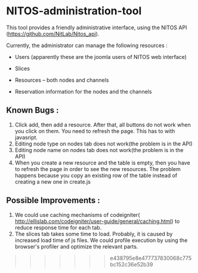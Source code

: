 NITOS-administration-tool
=========================

This tool provides a friendly administrative interface, using the NITOS API (https://github.com/NitLab/Nitos_api).

Currently, the administrator can manage the following resources : 

  * Users (apparently these are the joomla users of NITOS web interface)

  * Slices

  * Resources – both nodes and channels

  * Reservation information for the nodes and the channels

## Known Bugs : 

1) Click add, then add a resource. After that, all buttons do not work when you click on them. You need to refresh the page. This has to with javasript.
2) Editing node type on nodes tab does not work(the problem is in the API)
3) Editing node name on nodes tab does not work(the problem is in the API)
4) When you create a new resource and the table is empty, then you have to refresh the page in order to see the new resources. The problem happens because you copy an existing row of the table instead of creating a new one in create.js


## Possible Improvements : 

1) We could use caching mechanisms of codeigniter( http://ellislab.com/codeigniter/user-guide/general/caching.html) to reduce response time for each tab. 
2) The slices tab takes some time to load. Probably, it is caused by increased load time of js files. We could profile execution by using the browser's profiler and optimize the relevant parts.
>>>>>>> e438795e8e477737830068c775bc152c36e52b39
